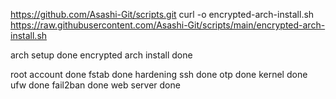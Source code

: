 https://github.com/Asashi-Git/scripts.git
curl -o encrypted-arch-install.sh https://raw.githubusercontent.com/Asashi-Git/scripts/main/encrypted-arch-install.sh

arch setup done
encrypted arch install done

root account done
fstab done
hardening ssh done
otp done
kernel done
ufw done
fail2ban done
web server done
